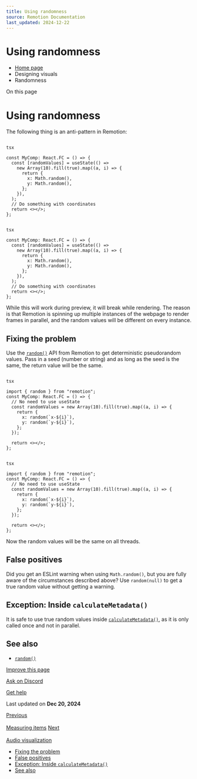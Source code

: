 ```yaml
---
title: Using randomness
source: Remotion Documentation
last_updated: 2024-12-22
---
```


# Using randomness

- [Home page](/)
- Designing visuals
- Randomness

On this page

# Using randomness

The following thing is an anti-pattern in Remotion:

```

tsx

const MyComp: React.FC = () => {
  const [randomValues] = useState(() =>
    new Array(10).fill(true).map((a, i) => {
      return {
        x: Math.random(),
        y: Math.random(),
      };
    }),
  );
  // Do something with coordinates
  return <></>;
};
```

```

tsx

const MyComp: React.FC = () => {
  const [randomValues] = useState(() =>
    new Array(10).fill(true).map((a, i) => {
      return {
        x: Math.random(),
        y: Math.random(),
      };
    }),
  );
  // Do something with coordinates
  return <></>;
};
```

While this will work during preview, it will break while rendering. The reason is that Remotion is spinning up multiple instances of the webpage to render frames in parallel, and the random values will be different on every instance.

## Fixing the problem [​](\#fixing-the-problem "Direct link to Fixing the problem")

Use the [`random()`](/docs/random) API from Remotion to get deterministic pseudorandom values. Pass in a seed (number or string) and as long as the seed is the same, the return value will be the same.

```

tsx

import { random } from "remotion";
const MyComp: React.FC = () => {
  // No need to use useState
  const randomValues = new Array(10).fill(true).map((a, i) => {
    return {
      x: random(`x-${i}`),
      y: random(`y-${i}`),
    };
  });

  return <></>;
};
```

```

tsx

import { random } from "remotion";
const MyComp: React.FC = () => {
  // No need to use useState
  const randomValues = new Array(10).fill(true).map((a, i) => {
    return {
      x: random(`x-${i}`),
      y: random(`y-${i}`),
    };
  });

  return <></>;
};
```

Now the random values will be the same on all threads.

## False positives [​](\#false-positives "Direct link to False positives")

Did you get an ESLint warning when using `Math.random()`, but you are fully aware of the circumstances described above? Use `random(null)` to get a true random value without getting a warning.

## Exception: Inside `calculateMetadata()` [​](\#exception-inside-calculatemetadata "Direct link to exception-inside-calculatemetadata")

It is safe to use true random values inside [`calculateMetadata()`](/docs/calculate-metadata), as it is only called once and not in parallel.

## See also [​](\#see-also "Direct link to See also")

- [`random()`](/docs/random)

[Improve this page](https://github.com/remotion-dev/remotion/edit/main/packages/docs/docs/using-randomness.mdx)

[Ask on Discord](https://remotion.dev/discord)

[Get help](/docs/get-help)

Last updated on **Dec 20, 2024**

[Previous\
\
Measuring items](/docs/measuring) [Next\
\
Audio visualization](/docs/audio-visualization)

- [Fixing the problem](#fixing-the-problem)
- [False positives](#false-positives)
- [Exception: Inside `calculateMetadata()`](#exception-inside-calculatemetadata)
- [See also](#see-also)
